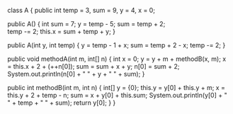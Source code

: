 class A {
  public int temp = 3, sum = 9, y = 4, x = 0;

  public A() {
    int sum = 7;
    y = temp - 5;
    sum = temp + 2;    
    temp -= 2;
    this.x = sum + temp + y;
  }

  public A(int y, int temp) {
    y = temp - 1 + x;
    sum = temp + 2 - x;
    temp -= 2;
  }

  public void methodA(int m, int[] n) {
    int x = 0;
    y = y + m + methodB(x, m);
    x = this.x + 2 + (++n[0]);
    sum = sum + x + y;
    n[0] = sum + 2;
    System.out.println(n[0] + " " + y + " " + sum);
  }

  public int methodB(int m, int n) {
    int[] y = {0};
    this.y = y[0] + this.y + m;
    x = this.y + 2 + temp - n;
    sum = x + y[0] + this.sum;
    System.out.println(y[0] + " " + temp + " " + sum);
    return y[0];
  }
}
